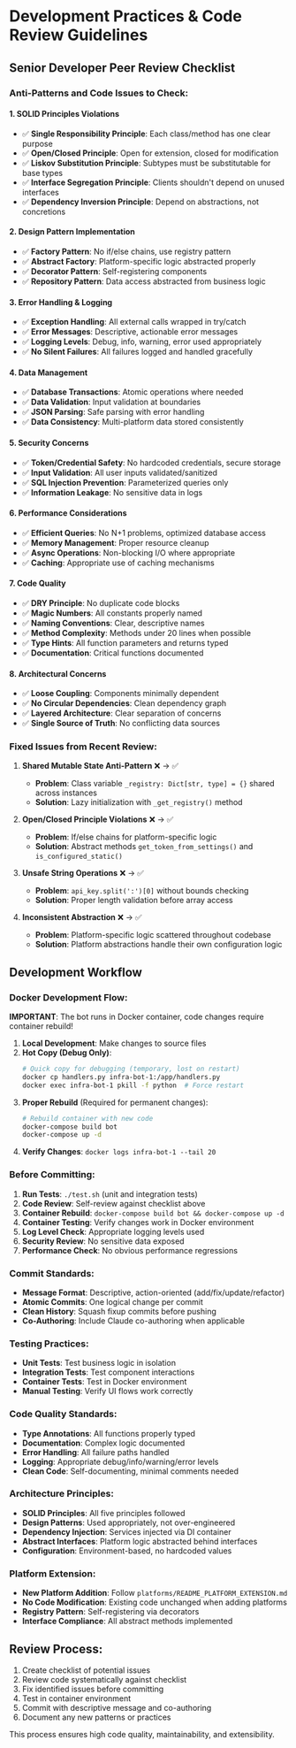 # Development Practices & Code Review Guidelines

## Senior Developer Peer Review Checklist

### Anti-Patterns and Code Issues to Check:

#### 1. **SOLID Principles Violations**
- ✅ **Single Responsibility Principle**: Each class/method has one clear purpose
- ✅ **Open/Closed Principle**: Open for extension, closed for modification
- ✅ **Liskov Substitution Principle**: Subtypes must be substitutable for base types
- ✅ **Interface Segregation Principle**: Clients shouldn't depend on unused interfaces
- ✅ **Dependency Inversion Principle**: Depend on abstractions, not concretions

#### 2. **Design Pattern Implementation**
- ✅ **Factory Pattern**: No if/else chains, use registry pattern
- ✅ **Abstract Factory**: Platform-specific logic abstracted properly
- ✅ **Decorator Pattern**: Self-registering components
- ✅ **Repository Pattern**: Data access abstracted from business logic

#### 3. **Error Handling & Logging**
- ✅ **Exception Handling**: All external calls wrapped in try/catch
- ✅ **Error Messages**: Descriptive, actionable error messages
- ✅ **Logging Levels**: Debug, info, warning, error used appropriately
- ✅ **No Silent Failures**: All failures logged and handled gracefully

#### 4. **Data Management**
- ✅ **Database Transactions**: Atomic operations where needed
- ✅ **Data Validation**: Input validation at boundaries
- ✅ **JSON Parsing**: Safe parsing with error handling
- ✅ **Data Consistency**: Multi-platform data stored consistently

#### 5. **Security Concerns**
- ✅ **Token/Credential Safety**: No hardcoded credentials, secure storage
- ✅ **Input Validation**: All user inputs validated/sanitized
- ✅ **SQL Injection Prevention**: Parameterized queries only
- ✅ **Information Leakage**: No sensitive data in logs

#### 6. **Performance Considerations**
- ✅ **Efficient Queries**: No N+1 problems, optimized database access
- ✅ **Memory Management**: Proper resource cleanup
- ✅ **Async Operations**: Non-blocking I/O where appropriate
- ✅ **Caching**: Appropriate use of caching mechanisms

#### 7. **Code Quality**
- ✅ **DRY Principle**: No duplicate code blocks
- ✅ **Magic Numbers**: All constants properly named
- ✅ **Naming Conventions**: Clear, descriptive names
- ✅ **Method Complexity**: Methods under 20 lines when possible
- ✅ **Type Hints**: All function parameters and returns typed
- ✅ **Documentation**: Critical functions documented

#### 8. **Architectural Concerns**
- ✅ **Loose Coupling**: Components minimally dependent
- ✅ **No Circular Dependencies**: Clean dependency graph
- ✅ **Layered Architecture**: Clear separation of concerns
- ✅ **Single Source of Truth**: No conflicting data sources

### Fixed Issues from Recent Review:

1. **Shared Mutable State Anti-Pattern** ❌ → ✅
   - **Problem**: Class variable `_registry: Dict[str, type] = {}` shared across instances
   - **Solution**: Lazy initialization with `_get_registry()` method

2. **Open/Closed Principle Violations** ❌ → ✅
   - **Problem**: If/else chains for platform-specific logic
   - **Solution**: Abstract methods `get_token_from_settings()` and `is_configured_static()`

3. **Unsafe String Operations** ❌ → ✅
   - **Problem**: `api_key.split(':')[0]` without bounds checking
   - **Solution**: Proper length validation before array access

4. **Inconsistent Abstraction** ❌ → ✅
   - **Problem**: Platform-specific logic scattered throughout codebase
   - **Solution**: Platform abstractions handle their own configuration logic

## Development Workflow

### Docker Development Flow:
**IMPORTANT**: The bot runs in Docker container, code changes require container rebuild!

1. **Local Development**: Make changes to source files
2. **Hot Copy (Debug Only)**: 
   ```bash
   # Quick copy for debugging (temporary, lost on restart)
   docker cp handlers.py infra-bot-1:/app/handlers.py
   docker exec infra-bot-1 pkill -f python  # Force restart
   ```
3. **Proper Rebuild** (Required for permanent changes):
   ```bash
   # Rebuild container with new code
   docker-compose build bot
   docker-compose up -d
   ```
4. **Verify Changes**: `docker logs infra-bot-1 --tail 20`

### Before Committing:
1. **Run Tests**: `./test.sh` (unit and integration tests)
2. **Code Review**: Self-review against checklist above
3. **Container Rebuild**: `docker-compose build bot && docker-compose up -d`
4. **Container Testing**: Verify changes work in Docker environment
5. **Log Level Check**: Appropriate logging levels used
6. **Security Review**: No sensitive data exposed
7. **Performance Check**: No obvious performance regressions

### Commit Standards:
- **Message Format**: Descriptive, action-oriented (add/fix/update/refactor)
- **Atomic Commits**: One logical change per commit
- **Clean History**: Squash fixup commits before pushing
- **Co-Authoring**: Include Claude co-authoring when applicable

### Testing Practices:
- **Unit Tests**: Test business logic in isolation
- **Integration Tests**: Test component interactions
- **Container Tests**: Test in Docker environment
- **Manual Testing**: Verify UI flows work correctly

### Code Quality Standards:
- **Type Annotations**: All functions properly typed
- **Documentation**: Complex logic documented
- **Error Handling**: All failure paths handled
- **Logging**: Appropriate debug/info/warning/error levels
- **Clean Code**: Self-documenting, minimal comments needed

### Architecture Principles:
- **SOLID Principles**: All five principles followed
- **Design Patterns**: Used appropriately, not over-engineered
- **Dependency Injection**: Services injected via DI container
- **Abstract Interfaces**: Platform logic abstracted behind interfaces
- **Configuration**: Environment-based, no hardcoded values

### Platform Extension:
- **New Platform Addition**: Follow `platforms/README_PLATFORM_EXTENSION.md`
- **No Code Modification**: Existing code unchanged when adding platforms
- **Registry Pattern**: Self-registering via decorators
- **Interface Compliance**: All abstract methods implemented

## Review Process:
1. Create checklist of potential issues
2. Review code systematically against checklist
3. Fix identified issues before committing
4. Test in container environment
5. Commit with descriptive message and co-authoring
6. Document any new patterns or practices

This process ensures high code quality, maintainability, and extensibility.